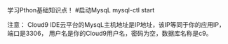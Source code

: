 学习Pthon基础知识点！
#启动MysqL
mysql-ctl start

注意：
Cloud9 IDE云平台的MysqL主机地址是IP地址，该IP等同于你的应用IP，
端口是3306，
用户名是你的Cloud9用户名，密码为空，数据库名称是c9。 